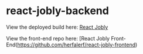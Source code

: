 # react-jobly-backend

View the deployed build here: [React Jobly](https://giddy-sock.surge.sh/)

View the front-end repo here: [React Jobly Front-End(https://github.com/herfalerf/react-jobly-frontend)
